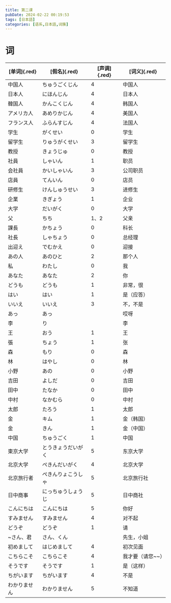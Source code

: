 ```yaml
---
title: 第二课
pubDate: 2024-02-22 00:19:53
tags: [日本語]
categories: [语系,日本語,词簇]
---
```

# 词
| [单词]{.red}         | [假名]{.red}               | [声调]{.red} | [词义]{.red}             |
|--------------|--------------------|------|------------------|
| 中国人       | ちゅうごくじん     | 4    | 中国人           |
| 日本人       | にほんじん         | 4    | 日本人           |
| 韓国人       | かんこくじん       | 4    | 韩国人           |
| アメリカ人   | あめりかじん       | 4    | 美国人           |
| フランス人   | ふらんすじん       | 4    | 法国人           |
| 学生         | がくせい           | 0    | 学生             |
| 留学生       | りゅうがくせい     | 3    | 留学生           |
| 教授         | きょうじゅ         | 0    | 教授             |
| 社員         | しゃいん           | 1    | 职员             |
| 会社員       | かいしゃいん       | 3    | 公司职员         |
| 店員         | てんいん           | 0    | 店员             |
| 研修生       | けんしゅうせい     | 3    | 进修生           |
| 企業         | きぎょう           | 1    | 企业             |
| 大学         | だいがく           | 0    | 大学             |
| 父           | ちち               | 1、2 | 父亲             |
| 課長         | かちょう           | 0    | 科长             |
| 社長         | しゃちょう         | 0    | 总经理           |
| 出迎え       | でむかえ           | 0    | 迎接             |
| あの人       | あのひと           | 2    | 那个人           |
| 私           | わたし             | 0    | 我               |
| あなた       | あなた             | 2    | 你               |
| どうも       | どうも             | 1    | 非常，很         |
| はい         | はい               | 1    | 是（应答）       |
| いいえ       | いいえ             | 3    | 不，不是         |
| あっ         | あっ               |      | 哎呀             |
| 李           | り                 |      | 李               |
| 王           | おう               | 1    | 王               |
| 張           | ちょう             | 1    | 张               |
| 森           | もり               | 0    | 森               |
| 林           | はやし             | 0    | 林               |
| 小野         | あの               | 0    | 小野             |
| 吉田         | よしだ             | 0    | 吉田             |
| 田中         | たなか             | 0    | 田中             |
| 中村         | なかむら           | 0    | 中村             |
| 太郎         | たろう             | 1    | 太郎             |
| 金           | キム               | 1    | 金（韩国）       |
| 金           | きん               | 1    | 金（中国）       |
| 中国         | ちゅうごく         | 1    | 中国             |
| 東京大学     | とうきょうだいがく | 5    | 东京大学         |
| 北京大学     | ぺきんだいがく     | 4    | 北京大学         |
| 北京旅行者   | ぺきんりょこうしゃ | 5    | 北京旅行社       |
| 日中商事     | にっちゅうしょうじ | 5    | 日中商社         |
| こんにちは   | こんにちは         | 5    | 你好             |
| すみません   | すみません         | 4    | 对不起           |
| どうぞ       | どうぞ             | 1    | 请               |
| ~さん、君    | さん、くん         |      | 先生，小姐       |
| 初めまして   | はじめまして       | 4    | 初次见面         |
| こちらこそ   | こちらこそ         | 4    | 我才要（请您~~） |
| そうです     | そうです           | 1    | 是（这样）       |
| ちがいます   | ちがいます         | 4    | 不是             |
| わかりません | わかりません       | 5    | 不知道           |
